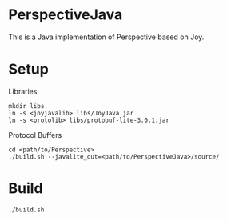 PerspectiveJava
===============

This is a Java implementation of Perspective based on Joy.

Setup
=====
Libraries

    mkdir libs
    ln -s <joyjavalib> libs/JoyJava.jar
    ln -s <protolib> libs/protobuf-lite-3.0.1.jar

Protocol Buffers

    cd <path/to/Perspective>
    ./build.sh --javalite_out=<path/to/PerspectiveJava>/source/

Build
=====

    ./build.sh
